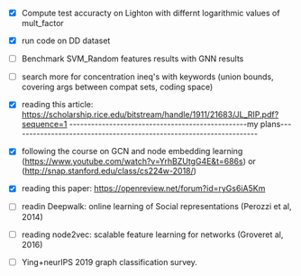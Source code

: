 - [x] Compute test accuracty on Lighton with differnt logarithmic values of mult_factor 
- [X] run code on DD dataset
- [ ] Benchmark SVM_Random features results with GNN results
- [ ] search more for concentration ineq's with keywords (union bounds, covering args between compat sets, coding space)
- [x] reading this article: https://scholarship.rice.edu/bitstream/handle/1911/21683/JL_RIP.pdf?sequence=1
-------------------------------------------------my plans--------------------------------------------------------------------
- [x] following the course on GCN and node embedding learning (https://www.youtube.com/watch?v=YrhBZUtgG4E&t=686s) or (http://snap.stanford.edu/class/cs224w-2018/)
- [x] reading this paper: https://openreview.net/forum?id=ryGs6iA5Km
- [ ] readin Deepwalk: online learning of Social representations (Perozzi et al, 2014)
- [ ] reading node2vec: scalable feature learning for networks (Groveret al, 2016)
- [ ]  Ying+neurIPS 2019 graph classification survey.

